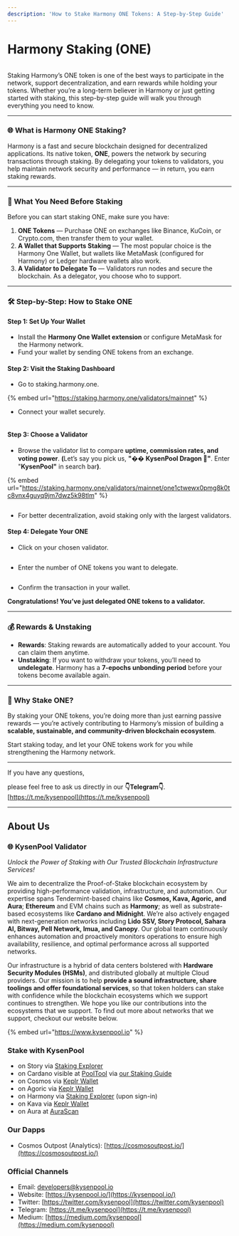 ```yaml
---
description: 'How to Stake Harmony ONE Tokens: A Step-by-Step Guide'
---
```


# Harmony Staking (ONE)

<figure><img src="../.gitbook/assets/photo_2025-09-19 21.45.16.jpeg" alt=""><figcaption></figcaption></figure>

Staking Harmony’s ONE token is one of the best ways to participate in the network, support decentralization, and earn rewards while holding your tokens. Whether you’re a long-term believer in Harmony or just getting started with staking, this step-by-step guide will walk you through everything you need to know.

***

### 🌐 What is Harmony ONE Staking?

Harmony is a fast and secure blockchain designed for decentralized applications. Its native token, **ONE**, powers the network by securing transactions through staking. By delegating your tokens to validators, you help maintain network security and performance — in return, you earn staking rewards.

***

### 🔑 What You Need Before Staking

Before you can start staking ONE, make sure you have:

1. **ONE Tokens** — Purchase ONE on exchanges like Binance, KuCoin, or Crypto.com, then transfer them to your wallet.
2. **A Wallet that Supports Staking** — The most popular choice is the Harmony One Wallet, but wallets like MetaMask (configured for Harmony) or Ledger hardware wallets also work.
3. **A Validator to Delegate To** — Validators run nodes and secure the blockchain. As a delegator, you choose who to support.

***

### 🛠 Step-by-Step: How to Stake ONE

#### Step 1: Set Up Your Wallet

* Install the **Harmony One Wallet extension** or configure MetaMask for the Harmony network.
* Fund your wallet by sending ONE tokens from an exchange.

#### Step 2: Visit the Staking Dashboard

* Go to staking.harmony.one.

{% embed url="https://staking.harmony.one/validators/mainnet" %}

* Connect your wallet securely.

<figure><img src="../.gitbook/assets/image.png" alt=""><figcaption></figcaption></figure>

#### Step 3: Choose a Validator

* Browse the validator list to compare **uptime, commission rates, and voting power**. **(**&#x4C;et’s say you pick us, **"**&#xD83C;� **KysenPool Dragon 🐉"**. Enter "**KysenPool"** in search ba&#x72;**)**.

{% embed url="https://staking.harmony.one/validators/mainnet/one1ctwewx0pmg8k0tc8vnx4guyq9jm7dwz5k98tlm" %}

<figure><img src="../.gitbook/assets/image (1).png" alt=""><figcaption></figcaption></figure>

* For better decentralization, avoid staking only with the largest validators.

#### Step 4: Delegate Your ONE

* Click on your chosen validator.

<figure><img src="../.gitbook/assets/image (2).png" alt=""><figcaption></figcaption></figure>

* Enter the number of ONE tokens you want to delegate.

<figure><img src="../.gitbook/assets/image (3).png" alt=""><figcaption></figcaption></figure>

* Confirm the transaction in your wallet.

**Congratulations! You’ve just delegated ONE tokens to a validator.**

***

### 💰 Rewards & Unstaking

* **Rewards**: Staking rewards are automatically added to your account. You can claim them anytime.
* **Unstaking**: If you want to withdraw your tokens, you’ll need to **undelegate**. Harmony has a **7-epochs unbonding period** before your tokens become available again.

***

### 🚀 Why Stake ONE?

By staking your ONE tokens, you’re doing more than just earning passive rewards — you’re actively contributing to Harmony’s mission of building a **scalable, sustainable, and community-driven blockchain ecosystem**.

Start staking today, and let your ONE tokens work for you while strengthening the Harmony network.

***

If you have any questions,

please feel free to ask us directly in our **👇Telegram👇**.\
[https://t.me/kysenpool](https://t.me/kysenpool)

***

## About Us

### **🌐 KysenPool Validator**

_Unlock the Power of Staking with Our Trusted Blockchain Infrastructure Services!_

We aim to decentralize the Proof-of-Stake blockchain ecosystem by providing high-performance validation, infrastructure, and automation. Our expertise spans Tendermint-based chains like **Cosmos, Kava, Agoric, and Aura**; **Ethereum** and EVM chains such as **Harmony**; as well as substrate-based ecosystems like **Cardano and Midnight**. We’re also actively engaged with next-generation networks including **Lido SSV, Story Protocol, Sahara AI, Bitway, Pell Network, Imua, and Canopy**. Our global team continuously enhances automation and proactively monitors operations to ensure high availability, resilience, and optimal performance across all supported networks.

Our infrastructure is a hybrid of data centers bolstered with **Hardware Security Modules (HSMs)**, and distributed globally at multiple Cloud providers. Our mission is to help **provide a sound infrastructure, share toolings and offer foundational services**, so that token holders can stake with confidence while the blockchain ecosystems which we support continues to strengthen. We hope you like our contributions into the ecosystems that we support. To find out more about networks that we support, checkout our website below.

{% embed url="https://www.kysenpool.io" %}

### Stake with KysenPool

* on Story via [Staking Explorer](https://staking.story.foundation/validators/0x3e13a106de45bc493bed240913dd3f501af0beac)
* on Cardano visible at [PoolTool](https://pooltool.io/pool/490353aa6b85efb28922acd9e0ee1dcf6d0c269b9f0583718b0274ba/delegators) via [our Staking Guide](https://medium.com/kysenpool/cardano-ada-staking-guide-how-to-stake-ada-using-daedalus-yoroi-and-lace-wallets-403a135993f1)
* on Cosmos via [Keplr Wallet](https://wallet.keplr.app/chains/cosmos-hub?modal=validator\&chain=cosmoshub-4\&validator_address=cosmosvaloper146kwpzhmleafmhtaxulfptyhnvwxzlvm87hwnm)
* on Agoric via [Keplr Wallet](https://wallet.keplr.app/chains/agoric?modal=validator\&chain=agoric-3\&validator_address=agoricvaloper1pf4dt8kcyc0vjrfedgckw57la9tarmx0mt439g\&referral=true)
* on Harmony via [Staking Explorer](https://staking.harmony.one/validators/mainnet/one1ctwewx0pmg8k0tc8vnx4guyq9jm7dwz5k98tlm) (upon sign-in)
* on Kava via [Keplr Wallet](https://wallet.keplr.app/chains/kava?modal=validator\&chain=kava_2222-10\&validator_address=kavavaloper1rpwemvmt3sex4d8qt4menglfx9rhl0x3py69wj)
* on Aura at [AuraScan](https://aurascan.io/validators/auravaloper1se04rpyxc9tmphuq8ewr747ds77jhv48s7hl42)

### Our Dapps

* Cosmos Outpost (Analytics): [https://cosmosoutpost.io/](https://cosmosoutpost.io/)

### Official Channels

* Email: [developers@kysenpool.io](mailto:developers@kysenpool.io)
* Website: [https://kysenpool.io/](https://kysenpool.io/)
* Twitter: [https://twitter.com/kysenpool](https://twitter.com/kysenpool)
* Telegram: [https://t.me/kysenpool](https://t.me/kysenpool)
* Medium: [https://medium.com/kysenpool](https://medium.com/kysenpool)
